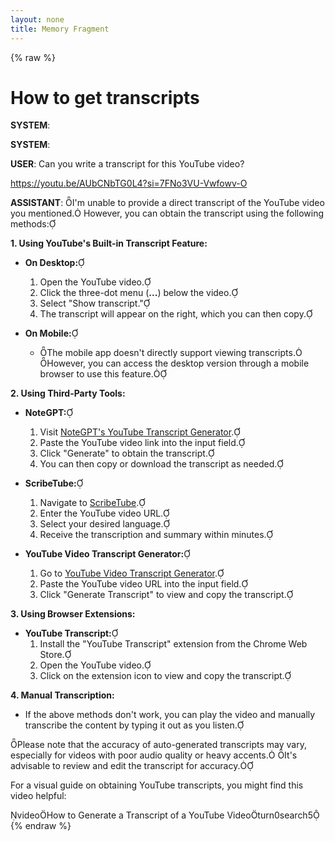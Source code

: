 ```yaml
---
layout: none
title: Memory Fragment
---
```


{% raw %}
# How to get transcripts

**SYSTEM**: 

**SYSTEM**: 

**USER**: Can you write a transcript for this YouTube video?

https://youtu.be/AUbCNbTG0L4?si=7FNo3VU-Vwfowv-O

**ASSISTANT**: I'm unable to provide a direct transcript of the YouTube video you mentioned. However, you can obtain the transcript using the following methods:

**1. Using YouTube's Built-in Transcript Feature:**

- **On Desktop:**
  1. Open the YouTube video.
  2. Click the three-dot menu (**...**) below the video.
  3. Select "Show transcript."
  4. The transcript will appear on the right, which you can then copy.

- **On Mobile:**
  - The mobile app doesn't directly support viewing transcripts. However, you can access the desktop version through a mobile browser to use this feature.

**2. Using Third-Party Tools:**

- **NoteGPT:**
  1. Visit [NoteGPT's YouTube Transcript Generator](https://notegpt.io/youtube-transcript-generator).
  2. Paste the YouTube video link into the input field.
  3. Click "Generate" to obtain the transcript.
  4. You can then copy or download the transcript as needed.

- **ScribeTube:**
  1. Navigate to [ScribeTube](https://scribetube.com/).
  2. Enter the YouTube video URL.
  3. Select your desired language.
  4. Receive the transcription and summary within minutes.

- **YouTube Video Transcript Generator:**
  1. Go to [YouTube Video Transcript Generator](https://youtubevideotranscriptgenerator.com/).
  2. Paste the YouTube video URL into the input field.
  3. Click "Generate Transcript" to view and copy the transcript.

**3. Using Browser Extensions:**

- **YouTube Transcript:**
  1. Install the "YouTube Transcript" extension from the Chrome Web Store.
  2. Open the YouTube video.
  3. Click on the extension icon to view and copy the transcript.

**4. Manual Transcription:**

- If the above methods don't work, you can play the video and manually transcribe the content by typing it out as you listen.

Please note that the accuracy of auto-generated transcripts may vary, especially for videos with poor audio quality or heavy accents. It's advisable to review and edit the transcript for accuracy.

For a visual guide on obtaining YouTube transcripts, you might find this video helpful:

videoHow to Generate a Transcript of a YouTube Videoturn0search5
{% endraw %}
